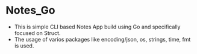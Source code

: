 # Notes_Go
- This is simple CLI based Notes App build using Go and specifically focused on Struct.
- The usage of varios packages like encoding/json, os, strings, time, fmt is used.
